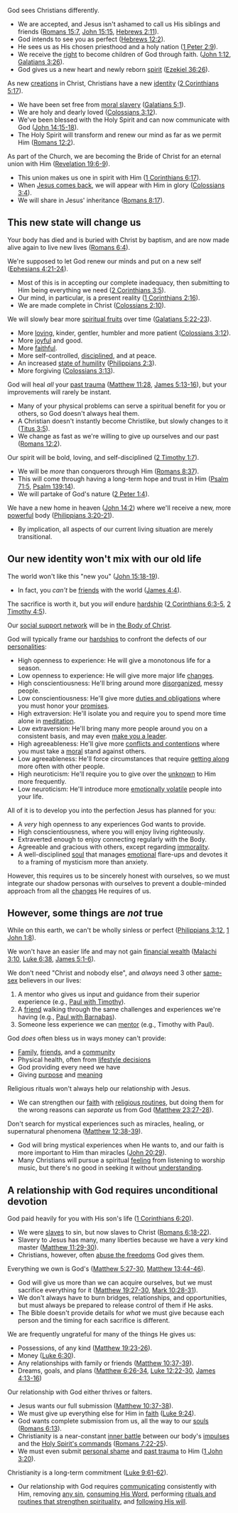
God sees Christians differently.

- We are accepted, and Jesus isn't ashamed to call us His siblings and friends ([Romans 15:7](https://biblehub.com/romans/15-7.htm), [John 15:15](https://biblehub.com/john/15-15.htm), [Hebrews 2:11](https://biblehub.com/hebrews/2-11.htm)).
- God intends to see you as perfect ([Hebrews 12:2](https://biblehub.com/hebrews/12-2.htm)).
- He sees us as His chosen priesthood and a holy nation ([1 Peter 2:9](https://biblehub.com/1_peter/2-9.htm)).
- We receive the [right](https://gainedin.site/boundaries/) to become children of God through faith. ([John 1:12](https://biblehub.com/john/1-12.htm), [Galatians 3:26](https://biblehub.com/galatians/3-26.htm)).
- God gives us a new heart and newly reborn [spirit](/people/) ([Ezekiel 36:26](https://biblehub.com/ezekiel/36-26.htm)).

As new [creations](https://gainedin.site/creations/) in Christ, Christians have a new [identity](https://gainedin.site/identity/) ([2 Corinthians 5:17](https://biblehub.com/2_corinthians/5-17.htm)).

- We have been set free from [moral slavery](/sins/) ([Galatians 5:1](https://biblehub.com/galatians/5-1.htm)).
- We are holy and dearly loved ([Colossians 3:12](https://biblehub.com/colossians/3-12.htm)).
- We've been blessed with the Holy Spirit and can now communicate with God ([John 14:15-18](https://biblehub.com/bsb/john/14.htm)).
- The Holy Spirit will transform and renew our mind as far as we permit Him ([Romans 12:2](https://biblehub.com/romans/12-2.htm)).

As part of the Church, we are becoming the Bride of Christ for an eternal union with Him ([Revelation 19:6-9](https://biblehub.com/bsb/revelation/19.htm)).

- This union makes us one in spirit with Him ([1 Corinthians 6:17](https://biblehub.com/1_corinthians/6-17.htm)).
- When [Jesus comes back](/jesus-returns/), we will appear with Him in glory ([Colossians 3:4](https://biblehub.com/colossians/3-4.htm)).
- We will share in Jesus' inheritance ([Romans 8:17](https://biblehub.com/romans/8-17.htm)).

## This new state will change us

Your body has died and is buried with Christ by baptism, and are now made alive again to live new lives ([Romans 6:4](https://biblehub.com/romans/6-4.htm)).

We're supposed to let God renew our minds and put on a new self ([Ephesians 4:21-24](https://biblehub.com/ephesians/4.htm)).

- Most of this is in accepting our complete inadequacy, then submitting to Him being everything we need ([2 Corinthians 3:5](https://biblehub.com/2_corinthians/3-5.htm)).
- Our mind, in particular, is a present reality ([1 Corinthians 2:16](https://biblehub.com/1_corinthians/2-16.htm)).
- We are made complete in Christ ([Colossians 2:10](https://biblehub.com/colossians/2-10.htm)).

We will slowly bear more [spiritual fruits](https://gainedin.site/morality/) over time ([Galatians 5:22-23](https://biblehub.com/bsb/galatians/5.htm)).

- More [loving](https://gainedin.site/love/), kinder, gentler, humbler and more patient ([Colossians 3:12](https://biblehub.com/colossians/3-12.htm)).
- More [joyful](https://adequate.life/happiness-1/) and good.
- More [faithful](understanding-certainty.md).
- More self-controlled, [disciplined](https://gainedin.site/results/), and at peace.
- An increased [state of humility](/devotion-chaos/) ([Philippians 2:3](https://biblehub.com/philippians/2-3.htm)).
- More forgiving ([Colossians 3:13](https://biblehub.com/colossians/3-13.htm)).

God will heal *all* your [past trauma](https://gainedin.site/ptsd/) ([Matthew 11:28](https://biblehub.com/matthew/11-28.htm), [James 5:13-16](https://biblehub.com/james/5.htm)), but your improvements will rarely be instant.

- Many of your physical problems can serve a spiritual benefit for you or others, so God doesn't always heal them.
- A Christian doesn't instantly become Christlike, but slowly changes to it ([Titus 3:5](https://biblehub.com/titus/3-5.htm)).
- We change as fast as we're willing to give up ourselves and our past ([Romans 12:2](https://biblehub.com/romans/12-2.htm)).

Our spirit will be bold, loving, and self-disciplined ([2 Timothy 1:7](https://biblehub.com/2_timothy/1-7.htm)).

- We will be *more* than conquerors through Him ([Romans 8:37](https://biblehub.com/romans/8-37.htm)).
- This will come through having a long-term hope and trust in Him ([Psalm 71:5](https://biblehub.com/psalms/71-5.htm), [Psalm 139:14](https://biblehub.com/psalms/139-14.htm)).
- We will partake of God's nature ([2 Peter 1:4](https://biblehub.com/2_peter/1-4.htm)).

We have a new home in heaven ([John 14:2](https://biblehub.com/john/14-2.htm)) where we'll receive a new, more [powerful](https://gainedin.site/power/) body ([Philippians 3:20-21](https://biblehub.com/philippians/3.htm)).

- By implication, all aspects of our current living situation are merely transitional.

## Our new identity won't mix with our old life

The world won't like this "new you" ([John 15:18-19](https://biblehub.com/bsb/john/15.htm)).

- In fact, you *can't* be [friends](https://gainedin.site/friendship/) with the world ([James 4:4](https://biblehub.com/james/4-4.htm)).

The sacrifice is worth it, but you *will* endure [hardship](https://adequate.life/hardship/) ([2 Corinthians 6:3-5](https://biblehub.com/bsb/2_corinthians/6.htm), [2 Timothy 4:5](https://biblehub.com/2_timothy/4-5.htm)).

Our [social support network](https://gainedin.site/groups-large/) will be in [the Body of Christ](/church/).

God will typically frame our [hardships](https://adequate.life/hardship/) to confront the defects of our [personalities](https://gainedin.site/personality/):

- High openness to experience: He will give a monotonous life for a season.
- Low openness to experience: He will give more major life [changes](https://gainedin.site/changes/).
- High conscientiousness: He'll bring around more [disorganized](https://adequate.life/organization/), messy people.
- Low conscientiousness: He'll give more [duties and obligations](https://adequate.life/success-4/) where you must honor your [promises](https://gainedin.site/language/).
- High extraversion: He'll isolate you and require you to spend more time alone in [meditation](https://adequate.life/awareness/).
- Low extraversion: He'll bring many more people around you on a consistent basis, and may even [make you a leader](https://notageni.us/mgmt/).
- High agreeableness: He'll give more [conflicts and contentions](/conflicts/) where you must take a [moral](https://gainedin.site/morality/) stand against others.
- Low agreeableness: He'll force circumstances that require [getting along](https://adequate.life/conflicts/) more often with other people.
- High neuroticism: He'll require you to give over the [unknown](https://gainedin.site/unknown/) to Him more frequently.
- Low neuroticism: He'll introduce more [emotionally volatile](mind-feelings.md) people into your life.

All of it is to develop you into the perfection Jesus has planned for you:

- A *very* high openness to any experiences God wants to provide.
- High conscientiousness, where you will enjoy living righteously.
- Extraverted enough to enjoy connecting regularly with the Body.
- Agreeable and gracious with others, except regarding [immorality](/sins/).
- A well-disciplined [soul](/people/) that manages [emotional](mind-feelings.md) flare-ups and devotes it to a framing of mysticism more than anxiety.

However, this requires us to be sincerely honest with ourselves, so we must integrate our shadow personas with ourselves to prevent a double-minded approach from all the [changes](https://gainedin.site/changes/) He requires of us.

## However, some things are *not* true

While on this earth, we can't be wholly sinless or perfect ([Philippians 3:12](https://biblehub.com/philippians/3-12.htm), [1 John 1:8](https://biblehub.com/1_john/1-8.htm)).

We won't have an easier life and may not gain [financial wealth](https://notageni.us/investing/) ([Malachi 3:10](https://biblehub.com/malachi/3-10.htm), [Luke 6:38](https://biblehub.com/luke/6-38.htm), [James 5:1-6](https://biblehub.com/bsb/james/5.htm)).

We don't need "Christ and nobody else", and *always* need 3 other [same-sex](/gender/) believers in our lives:

1. A mentor who gives us input and guidance from their superior experience (e.g., [Paul with Timothy](https://www.bible.com/bible/206/1TI.1.WEBUS)).
2. A [friend](https://gainedin.site/friendship/) walking through the same challenges and experiences we're having (e.g., [Paul with Barnabas](https://www.bible.com/bible/206/act.13)).
3. Someone less experience we can [mentor](/discipleship/) (e.g., Timothy with Paul).

God *does* often bless us in ways money can't provide:

- [Family](https://gainedin.site/family/), [friends](https://gainedin.site/friendship/), and a [community](https://gainedin.site/groups-member/)
- Physical health, often from [lifestyle decisions](https://adequate.life/weight/)
- God providing every need we have
- Giving [purpose](https://gainedin.site/purpose/) and [meaning](https://gainedin.site/meaning/)

Religious rituals won't always help our relationship with Jesus.

- We can strengthen our [faith](understanding-certainty.md) with [religious routines](/exercises/), but doing them for the wrong reasons can *separate* us from God ([Matthew 23:27-28](https://biblehub.com/bsb/matthew/23.htm)).

Don't search for mystical experiences such as miracles, healing, or supernatural phenomena ([Matthew 12:38-39](https://biblehub.com/bsb/matthew/12.htm)).

- God will bring mystical experiences when He wants to, and our faith is more important to Him than miracles ([John 20:29](https://biblehub.com/john/20-29.htm)).
- Many Christians will pursue a spiritual [feeling](mind-feelings.md) from listening to worship music, but there's no good in seeking it without [understanding](understanding.md).

## A relationship with God requires unconditional devotion

God paid heavily for you with His son's life ([1 Corinthians 6:20](https://biblehub.com/1_corinthians/6-20.htm)).

- We were [slaves](https://gainedin.site/slavery/) to sin, but now slaves to Christ ([Romans 6:18-22](https://biblehub.com/bsb/romans/6.htm)).
- Slavery to Jesus has many, many liberties because we have a *very* kind master ([Matthew 11:29-30](https://biblehub.com/bsb/matthew/11.htm)).
- Christians, however, often [abuse the freedoms](/new-christian/) God gives them.

Everything we own is God's ([Matthew 5:27-30](https://biblehub.com/bsb/matthew/5.htm), [Matthew 13:44-46](https://biblehub.com/bsb/matthew/13.htm)).

- God will give us more than we can acquire ourselves, but we must sacrifice everything for it ([Matthew 19:27-30](https://biblehub.com/bsb/matthew/19.htm), [Mark 10:28-31](https://biblehub.com/bsb/mark/10.htm)).
- We don't always have to burn bridges, relationships, and opportunities, but must always be prepared to release control of them if He asks.
- The Bible doesn't provide details for *what* we must give because each person and the timing for each sacrifice is different.

We are frequently ungrateful for many of the things He gives us:

- Possessions, of any kind ([Matthew 19:23-26](https://biblehub.com/bsb/matthew/19.htm)).
- Money ([Luke 6:30](https://biblehub.com/luke/6-30.htm)).
- Any relationships with family or friends ([Matthew 10:37-39](https://biblehub.com/bsb/matthew/10.htm)).
- Dreams, goals, and plans ([Matthew 6:26-34](https://biblehub.com/bsb/matthew/6.htm), [Luke 12:22-30](https://biblehub.com/bsb/luke/12.htm), [James 4:13-16](https://biblehub.com/bsb/james/4.htm))

Our relationship with God either thrives or falters.

- Jesus wants our full submission ([Matthew 10:37-38](https://biblehub.com/bsb/matthew/10.htm)).
- We must give up everything else for Him in [faith](understanding-certainty.md) ([Luke 9:24](https://biblehub.com/luke/9-24.htm)).
- God wants complete submission from us, all the way to our [souls](/people/) ([Romans 6:13](https://biblehub.com/romans/6-13.htm)).
- Christianity is a near-constant [inner battle](conflicts-inner.md) between our body's [impulses](https://gainedin.site/habits/) and the [Holy Spirit's commands](/gods-will/) ([Romans 7:22-25](https://biblehub.com/bsb/romans/7.htm)).
- We must even submit [personal shame](https://adequate.life/hardship-personal/) and [past trauma](https://gainedin.site/ptsd/) to Him ([1 John 3:20](https://biblehub.com/1_john/3-20.htm)).

Christianity is a long-term commitment ([Luke 9:61-62](https://biblehub.com/bsb/luke/9.htm)).

- Our relationship with God requires [communicating](/prayer/) consistently with Him, removing [any sin](/sins/), [consuming His Word](/bible-study/), performing [rituals and routines that strengthen spirituality](/exercises/), and [following His will](/gods-will/).
